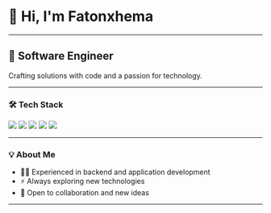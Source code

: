 # 👋 Hi, I'm **Fatonxhema**

---

## 🚀 Software Engineer

Crafting solutions with code and a passion for technology.

---

### 🛠️ **Tech Stack**

<div>
  <img src="https://img.shields.io/badge/C%23-239120?style=for-the-badge&logo=c-sharp&logoColor=white" />
  <img src="https://img.shields.io/badge/.NET-512BD4?style=for-the-badge&logo=dotnet&logoColor=white" />
  <img src="https://img.shields.io/badge/Python-3776AB?style=for-the-badge&logo=python&logoColor=white" />
  <img src="https://img.shields.io/badge/Java-007396?style=for-the-badge&logo=java&logoColor=white" />
  <img src="https://img.shields.io/badge/SQL-4479A1?style=for-the-badge&logo=postgresql&logoColor=white" />
</div>

---

### 💡 **About Me**
- 🧑‍💻 Experienced in backend and application development
- ⚡ Always exploring new technologies
- 🤝 Open to collaboration and new ideas

---
